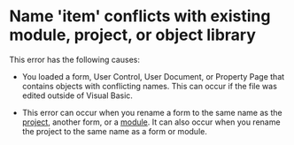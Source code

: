 
# Name 'item' conflicts with existing module, project, or object library

This error has the following causes:



- You loaded a form, User Control, User Document, or Property Page that contains objects with conflicting names. This can occur if the file was edited outside of Visual Basic.
    
- This error can occur when you rename a form to the same name as the [project](b8bdf64f-5920-1ae9-16d0-b26d09524a30.md), another form, or a [module](b8bdf64f-5920-1ae9-16d0-b26d09524a30.md). It can also occur when you rename the project to the same name as a form or module.
    

